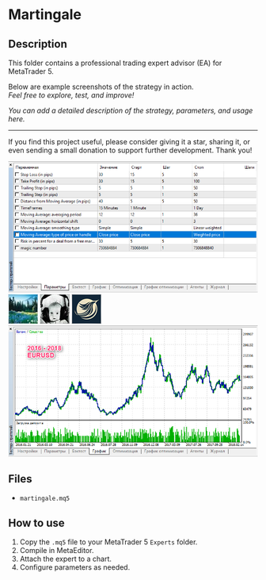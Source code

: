 # Martingale

## Description
This folder contains a professional trading expert advisor (EA) for MetaTrader 5.

Below are example screenshots of the strategy in action.  
*Feel free to explore, test, and improve!*

*You can add a detailed description of the strategy, parameters, and usage here.*

---

If you find this project useful, please consider giving it a star, sharing it, or even sending a small donation to support further development. Thank you!

![Screenshot](2018-05-15_11h13_01.png)
![Screenshot](57E19E80-45F2.jpg)
![Screenshot](5A79AE10-E9F2.JPG)
![Screenshot](65b21d43-92a7.png)
![Screenshot](Martingale.png)

## Files
- `martingale.mq5`

## How to use
1. Copy the `.mq5` file to your MetaTrader 5 `Experts` folder.
2. Compile in MetaEditor.
3. Attach the expert to a chart.
4. Configure parameters as needed.
